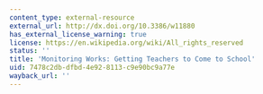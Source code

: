 ```yaml
---
content_type: external-resource
external_url: http://dx.doi.org/10.3386/w11880
has_external_license_warning: true
license: https://en.wikipedia.org/wiki/All_rights_reserved
status: ''
title: 'Monitoring Works: Getting Teachers to Come to School'
uid: 7478c2db-dfbd-4e92-8113-c9e90bc9a77e
wayback_url: ''
---
```

